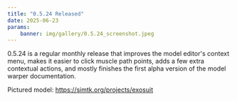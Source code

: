 ```yaml
---
title: "0.5.24 Released"
date: 2025-06-23
params:
    banner: img/gallery/0.5.24_screenshot.jpeg
---
```


0.5.24 is a regular monthly release that improves the model editor's
context menu, makes it easier to click muscle path points, adds a few
extra contextual actions, and mostly finishes the first alpha version
of the model warper documentation.

Pictured model: https://simtk.org/projects/exosuit
